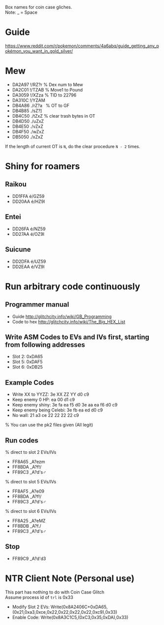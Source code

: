 Box names for coin case gliches.  
Note: _ = Space

# Guide
https://www.reddit.com/r/pokemon/comments/4a6abq/guide_getting_any_pokémon_you_want_in_gold_silver/

# Mew
- DA2A97 !/RZ?r   % Dex num to Mew
- DA2C01 !/TZAB   % Move1 to Pound
- DA3059 !/XZza   % TID to 22796
- DA310C !/YZAM
- DB4A86 ./rZ?a   % OT to GF
- DB4B85 ./sZ?] 
- DB4C50 ./tZxZ   % clear trash bytes in OT
- DB4D50 ./uZxZ
- DB4E50 ./vZxZ   
- DB4F50 ./wZxZ
- DB5050 ./xZxZ

If the length of current OT is `N`, do the clear procedure `N - 2` times.

# Shiny for roamers
## Raikou
- DD1FFA é/GZ59
- DD20AA é/HZ9l
## Entei
- DD26FA é/NZ59
- DD27AA é/OZ9l
## Suicune
- DD2DFA é/UZ59
- DD2EAA é/VZ9l

# Run arbitrary code continuously

## Programmer manual
- Guide http://glitchcity.info/wiki/GB_Programming
- Code to hex http://glitchcity.info/wiki/The_Big_HEX_List

## Write ASM Codes to EVs and IVs first, starting from following addresses
- Slot 2: 0xDA65
- Slot 5: 0xDAF5
- Slot 6: 0xDB25

## Example Codes
- Write XX to YYZZ: 3e XX ZZ YY d0 c9
- Keep enemy 0 HP: ea 00 d1 c9
- Keep enemy shiny: 3e fa ea f5 d0 3e aa ea f6 d0 c9
- Keep enemy being Celebi: 3e fb ea ed d0 c9
- No wall: 21 a3 ce 22 22 22 22 c9

% You can use the pk2 files given (All legit)  

## Run codes
% direct to slot 2 EVs/IVs  
- FF8A65 _A?ezm
- FF8BDA _A?f!/
- FF89C3 _A?d's♂

% direct to slot 5 EVs/IVs  
- FF8AF5 _A?e09
- FF8BDA _A?f!/
- FF89C3 _A?d's♂

% direct to slot 6 EVs/IVs   
- FF8A25 _A?eMZ
- FF8BDB _A?f./
- FF89C3 _A?d's♂


## Stop
- FF89C9 _A?d'd3


# NTR Client Note (Personal use)
This part has nothing to do with Coin Case Glitch  
Assume process id of `trl` is 0x33
- Modify Slot 2 EVs: Write(0x8A2406C+0xDA65,(0x21,0xa3,0xce,0x22,0x22,0x22,0x22,0xc9),0x33)
- Enable Code: Write(0x8A3C1C5,(0xC3,0x35,0xDA),0x33)
